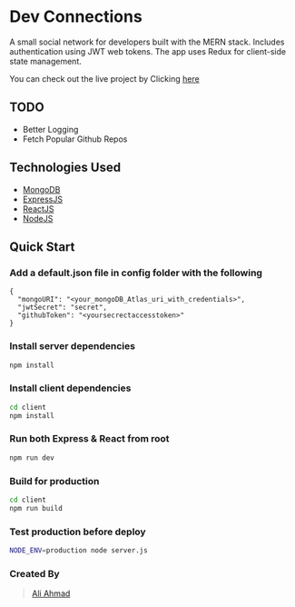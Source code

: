 # Dev Connections
A small social network for developers built with the MERN stack. Includes authentication using JWT web tokens. The app uses Redux for client-side state management.

You can check out the live project by Clicking [here](https://jealous-pea-coat-boa.cyclic.app/)

## TODO

- Better Logging
- Fetch Popular Github Repos

## Technologies Used

- [MongoDB](https://www.mongodb.com/)
- [ExpressJS](https://expressjs.com/)
- [ReactJS](https://reactjs.org/)
- [NodeJS](https://nodejs.org/en/)


## Quick Start

### Add a default.json file in config folder with the following

```
{
  "mongoURI": "<your_mongoDB_Atlas_uri_with_credentials>",
  "jwtSecret": "secret",
  "githubToken": "<yoursecrectaccesstoken>"
}
```

### Install server dependencies

```bash
npm install
```

### Install client dependencies

```bash
cd client
npm install
```

### Run both Express & React from root

```bash
npm run dev
```

### Build for production

```bash
cd client
npm run build
```

### Test production before deploy

```bash
NODE_ENV=production node server.js
```


### Created By

> [Ali Ahmad](https://www.aliahmad.co)
